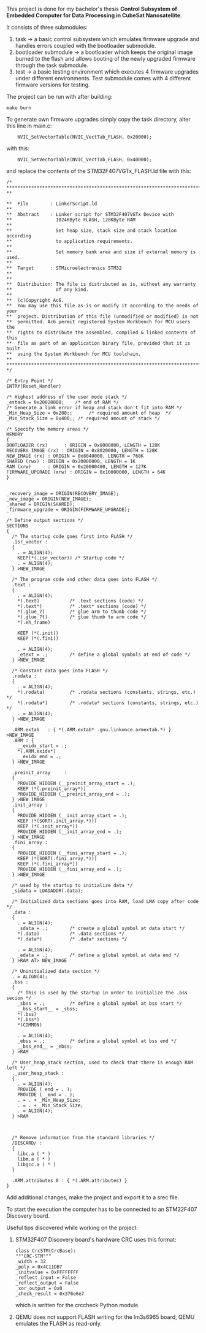 This project is done for my bachelor's thesis **Control Subsystem of Embedded Computer for Data Processing in CubeSat Nanosatellite**.

It consists of three submodules:
1. task -> a basic control subsystem which emulates firmware upgrade and handles errors coupled with the bootloader submodule.
2. bootloader submodule -> a bootloader which keeps the original image burned to the flash and allows booting of the newly upgraded firmware through the task submodule.
3. test -> a basic testing environment which executes 4 firmware upgrades under different environments. Test submodule comes with 4 different firmware versions for testing.

The project can be run with after building:
```
make burn
```

To generate own firmware upgrades simply copy the task directory, alter this line in main.c:
```
	NVIC_SetVectorTable(NVIC_VectTab_FLASH, 0x20000);
```
with this:
```
	NVIC_SetVectorTable(NVIC_VectTab_FLASH, 0x40000);
```
and replace the contents of the STM32F407VGTx_FLASH.ld file with this:
```
/*
*****************************************************************************
**

**  File        : LinkerScript.ld
**
**  Abstract    : Linker script for STM32F407VGTx Device with
**                1024KByte FLASH, 128KByte RAM
**
**                Set heap size, stack size and stack location according
**                to application requirements.
**
**                Set memory bank area and size if external memory is used.
**
**  Target      : STMicroelectronics STM32
**
**
**  Distribution: The file is distributed as is, without any warranty
**                of any kind.
**
**  (c)Copyright Ac6.
**  You may use this file as-is or modify it according to the needs of your
**  project. Distribution of this file (unmodified or modified) is not
**  permitted. Ac6 permit registered System Workbench for MCU users the
**  rights to distribute the assembled, compiled & linked contents of this
**  file as part of an application binary file, provided that it is built
**  using the System Workbench for MCU toolchain.
**
*****************************************************************************
*/

/* Entry Point */
ENTRY(Reset_Handler)

/* Highest address of the user mode stack */
_estack = 0x20020000;    /* end of RAM */
/* Generate a link error if heap and stack don't fit into RAM */
_Min_Heap_Size = 0x200;;      /* required amount of heap  */
_Min_Stack_Size = 0x400;; /* required amount of stack */

/* Specify the memory areas */
MEMORY
{
BOOTLOADER (rx)      : ORIGIN = 0x8000000, LENGTH = 128K
RECOVERY_IMAGE (rx) : ORIGIN = 0x8020000, LENGTH = 128K
NEW_IMAGE (rx) : ORIGIN = 0x8040000, LENGTH = 768K
SHARED (rwx) : ORIGIN = 0x20000000, LENGTH = 1K
RAM (xrw)      : ORIGIN = 0x20000400, LENGTH = 127K
FIRMWARE_UPGRADE (xrw) : ORIGIN = 0x10000000, LENGTH = 64K
}


_recovery_image = ORIGIN(RECOVERY_IMAGE);
_new_image = ORIGIN(NEW_IMAGE);
_shared = ORIGIN(SHARED);
_firmware_upgrade = ORIGIN(FIRMWARE_UPGRADE);

/* Define output sections */
SECTIONS
{
  /* The startup code goes first into FLASH */
  .isr_vector :
  {
    . = ALIGN(4);
    KEEP(*(.isr_vector)) /* Startup code */
    . = ALIGN(4);
  } >NEW_IMAGE

  /* The program code and other data goes into FLASH */
  .text :
  {
    . = ALIGN(4);
    *(.text)           /* .text sections (code) */
    *(.text*)          /* .text* sections (code) */
    *(.glue_7)         /* glue arm to thumb code */
    *(.glue_7t)        /* glue thumb to arm code */
    *(.eh_frame)

    KEEP (*(.init))
    KEEP (*(.fini))

    . = ALIGN(4);
    _etext = .;        /* define a global symbols at end of code */
  } >NEW_IMAGE

  /* Constant data goes into FLASH */
  .rodata :
  {
    . = ALIGN(4);
    *(.rodata)         /* .rodata sections (constants, strings, etc.) */
    *(.rodata*)        /* .rodata* sections (constants, strings, etc.) */
    . = ALIGN(4);
  } >NEW_IMAGE

  .ARM.extab   : { *(.ARM.extab* .gnu.linkonce.armextab.*) } >NEW_IMAGE
  .ARM : {
    __exidx_start = .;
    *(.ARM.exidx*)
    __exidx_end = .;
  } >NEW_IMAGE

  .preinit_array     :
  {
    PROVIDE_HIDDEN (__preinit_array_start = .);
    KEEP (*(.preinit_array*))
    PROVIDE_HIDDEN (__preinit_array_end = .);
  } >NEW_IMAGE
  .init_array :
  {
    PROVIDE_HIDDEN (__init_array_start = .);
    KEEP (*(SORT(.init_array.*)))
    KEEP (*(.init_array*))
    PROVIDE_HIDDEN (__init_array_end = .);
  } >NEW_IMAGE
  .fini_array :
  {
    PROVIDE_HIDDEN (__fini_array_start = .);
    KEEP (*(SORT(.fini_array.*)))
    KEEP (*(.fini_array*))
    PROVIDE_HIDDEN (__fini_array_end = .);
  } >NEW_IMAGE

  /* used by the startup to initialize data */
  _sidata = LOADADDR(.data);

  /* Initialized data sections goes into RAM, load LMA copy after code */
  .data : 
  {
    . = ALIGN(4);
    _sdata = .;        /* create a global symbol at data start */
    *(.data)           /* .data sections */
    *(.data*)          /* .data* sections */

    . = ALIGN(4);
    _edata = .;        /* define a global symbol at data end */
  } >RAM AT> NEW_IMAGE
  
  /* Uninitialized data section */
  . = ALIGN(4);
  .bss :
  {
    /* This is used by the startup in order to initialize the .bss secion */
    _sbss = .;         /* define a global symbol at bss start */
    __bss_start__ = _sbss;
    *(.bss)
    *(.bss*)
    *(COMMON)

    . = ALIGN(4);
    _ebss = .;         /* define a global symbol at bss end */
    __bss_end__ = _ebss;
  } >RAM

  /* User_heap_stack section, used to check that there is enough RAM left */
  ._user_heap_stack :
  {
    . = ALIGN(4);
    PROVIDE ( end = . );
    PROVIDE ( _end = . );
    . = . + _Min_Heap_Size;
    . = . + _Min_Stack_Size;
    . = ALIGN(4);
  } >RAM

  

  /* Remove information from the standard libraries */
  /DISCARD/ :
  {
    libc.a ( * )
    libm.a ( * )
    libgcc.a ( * )
  }

  .ARM.attributes 0 : { *(.ARM.attributes) }
}
```
Add additional changes, make the project and export it to a srec file.

To start the execution the computer has to be connected to an STM32F407 Discovery board.

Useful tips discovered while working on the project:

1. STM32F407 Discovery board's hardware CRC uses this format:
    ```
    class CrcSTM(CrcBase):
    """CRC-STM"""
    _width = 32
    _poly = 0x4C11DB7
    _initvalue = 0xFFFFFFFF
    _reflect_input = False
    _reflect_output = False
    _xor_output = 0x0
    _check_result = 0x376e6e7
    ```
    which is written for the crccheck Python module.

2. QEMU does not support FLASH writing for the lm3s6965 board, QEMU emulates the FLASH as read-only.